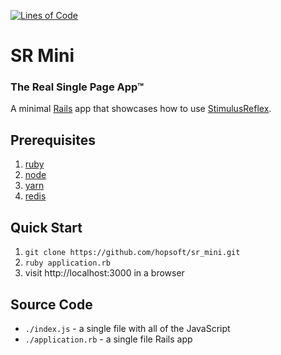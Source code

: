 [![Lines of Code](http://img.shields.io/badge/lines_of_code-76-brightgreen.svg?style=flat)](http://blog.codinghorror.com/the-best-code-is-no-code-at-all/)

# SR Mini

### The Real Single Page App™

A minimal [Rails](https://github.com/rails/rails) app that showcases how to use [StimulusReflex](https://github.com/hopsoft/stimulus_reflex).

## Prerequisites

1. [ruby](https://www.ruby-lang.org/en/)
1. [node](https://nodejs.dev)
1. [yarn](https://classic.yarnpkg.com/lang/en/)
1. [redis](https://redis.io)

## Quick Start

1. `git clone https://github.com/hopsoft/sr_mini.git`
1. `ruby application.rb`
1. visit http://localhost:3000 in a browser

## Source Code

- `./index.js` - a single file with all of the JavaScript
- `./application.rb` - a single file Rails app
